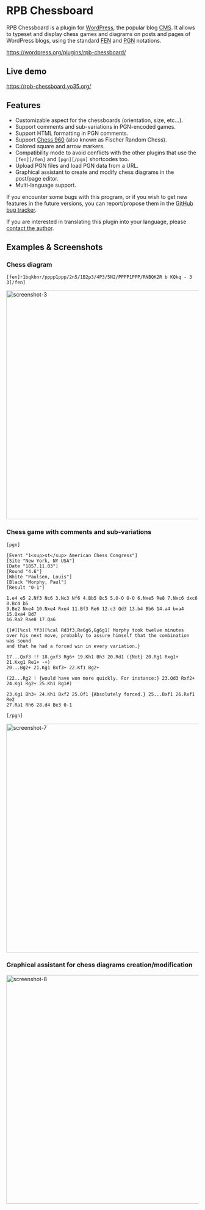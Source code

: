 RPB Chessboard
==============

RPB Chessboard is a plugin for [WordPress](http://wordpress.org/),
the popular blog [CMS](https://en.wikipedia.org/wiki/Content_management_system).
It allows to typeset and display chess games and diagrams on posts and pages of WordPress blogs,
using the standard [FEN](https://en.wikipedia.org/wiki/Forsyth-Edwards_Notation)
and [PGN](https://en.wikipedia.org/wiki/Portable_Game_Notation) notations.

https://wordpress.org/plugins/rpb-chessboard/



Live demo
---------

https://rpb-chessboard.yo35.org/



Features
--------

* Customizable aspect for the chessboards (orientation, size, etc...).
* Support comments and sub-variations in PGN-encoded games.
* Support HTML formatting in PGN comments.
* Support [Chess 960](https://en.wikipedia.org/wiki/Chess960) (also known as Fischer Random Chess).
* Colored square and arrow markers.
* Compatibility mode to avoid conflicts with the other plugins that use
  the `[fen][/fen]` and `[pgn][/pgn]` shortcodes too.
* Upload PGN files and load PGN data from a URL.
* Graphical assistant to create and modify chess diagrams in the post/page editor.
* Multi-language support.

If you encounter some bugs with this program, or if you wish to get new features
in the future versions, you can report/propose them
in the [GitHub bug tracker](https://github.com/yo35/rpb-chessboard/issues).

If you are interested in translating this plugin into your language,
please [contact the author](mailto:yo35@melix.net).



Examples & Screenshots
----------------------

### Chess diagram ###

```
[fen]r1bqkbnr/pppp1ppp/2n5/1B2p3/4P3/5N2/PPPP1PPP/RNBQK2R b KQkq - 3 3[/fen]
```

<img alt="screenshot-3" src="assets/screenshot-3.png" width="600" />


### Chess game with comments and sub-variations ###

```
[pgn]

[Event "1<sup>st</sup> American Chess Congress"]
[Site "New York, NY USA"]
[Date "1857.11.03"]
[Round "4.6"]
[White "Paulsen, Louis"]
[Black "Morphy, Paul"]
[Result "0-1"]

1.e4 e5 2.Nf3 Nc6 3.Nc3 Nf6 4.Bb5 Bc5 5.O-O O-O 6.Nxe5 Re8 7.Nxc6 dxc6 8.Bc4 b5
9.Be2 Nxe4 10.Nxe4 Rxe4 11.Bf3 Re6 12.c3 Qd3 13.b4 Bb6 14.a4 bxa4 15.Qxa4 Bd7
16.Ra2 Rae8 17.Qa6

{[#][%csl Yf3][%cal Rd3f3,Re6g6,Gg6g1] Morphy took twelve minutes
over his next move, probably to assure himself that the combination was sound
and that he had a forced win in every variation.}

17...Qxf3 !! 18.gxf3 Rg6+ 19.Kh1 Bh3 20.Rd1 ({Not} 20.Rg1 Rxg1+ 21.Kxg1 Re1+ -+)
20...Bg2+ 21.Kg1 Bxf3+ 22.Kf1 Bg2+

(22...Rg2 ! {would have won more quickly. For instance:} 23.Qd3 Rxf2+
24.Kg1 Rg2+ 25.Kh1 Rg1#)

23.Kg1 Bh3+ 24.Kh1 Bxf2 25.Qf1 {Absolutely forced.} 25...Bxf1 26.Rxf1 Re2
27.Ra1 Rh6 28.d4 Be3 0-1

[/pgn]
```

<img alt="screenshot-7" src="assets/screenshot-7.png" width="600" />


### Graphical assistant for chess diagrams creation/modification ###

<img alt="screenshot-8" src="assets/screenshot-8.png" width="600" />
